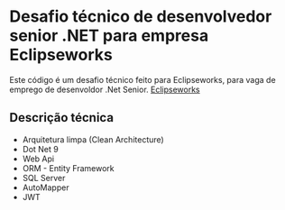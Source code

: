 # Desafio técnico de desenvolvedor senior .NET para empresa Eclipseworks
Este código é um desafio técnico feito para Eclipseworks, para vaga de emprego de desenvoldor .Net Senior.
[Eclipseworks](https://eclipseworks.com.br/)
## Descrição técnica
- Arquitetura limpa (Clean Architecture)
- Dot Net 9
- Web Api
- ORM - Entity Framework
- SQL Server
- AutoMapper
- JWT